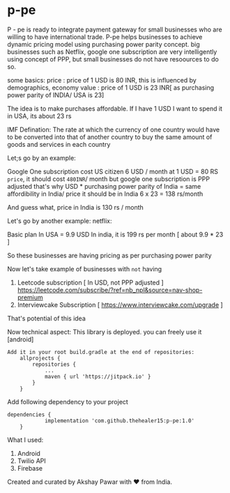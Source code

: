 # p-pe

P - pe is ready to integrate payment gateway for small businesses who are willing to have international trade. P-pe helps businesses to achieve dynamic pricing model using purchasing power parity concept. big businesses such as Netflix, google one subscription are very intelligently using concept of PPP, but small businesses do not have resoources to do so. 

some basics:
price : price of 1 USD is 80 INR, this is influenced by demographics, economy
value : price of 1 USD is 23 INR[ as purchasing power parity of INDIA/ USA is 23]

The idea is to make purchases affordable.
If I have 1 USD I want to spend it in USA, its about 23 rs

IMF Defination:
The rate at which the currency of one country would have to be converted into that of another country to buy the same amount of goods and services in each country

Let;s go by an example:

Google One subscription cost US citizen 6 USD / month
at 1 USD = 80 RS `price`, it should cost `480INR`/ month
but google one subscription is PPP adjusted that's why 
USD * purchasing power parity of India = same affordibility in India/ price it should be in India
6 x 23 = 138 rs/month

And guess what, price in India is 130 rs / month

Let's go by another example:
netflix:

Basic plan In USA = 9.9 USD
In india, it is 199 rs per month
[ about 9.9 * 23 ]

So these businesses are having pricing as per purchasing power parity 

Now let's take example of businesses with `not` having 

1. Leetcode subscription [ In USD, not PPP adjusted ] https://leetcode.com/subscribe/?ref=nb_npl&source=nav-shop-premium 
2. Interviewcake Subscription [ https://www.interviewcake.com/upgrade ] 

That's potential of this idea

Now technical aspect:
This library is deployed. you can freely use it 
[android] 
```
Add it in your root build.gradle at the end of repositories:
	allprojects {
		repositories {
			...
			maven { url 'https://jitpack.io' }
		}
	}
```
Add following dependency to your project
```
dependencies {
	        implementation 'com.github.thehealer15:p-pe:1.0'
	}
```

What I used:
1. Android 
2. Twilio API
3. Firebase


Created and curated by Akshay Pawar with ❤️ from India. 

